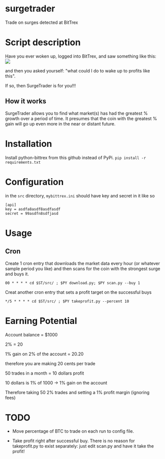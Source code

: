 # surgetrader
Trade on surges detected at BitTrex

# Script description

Have you ever woken up, logged into BitTrex,  and saw something like this:
![](https://i.imgur.com/OHvlAAM.png)

and then you asked yourself: "what could I do to wake up to profits like this".

If so, then SurgeTrader is for you!!!

## How it works

SurgeTrader allows you to find what market(s) has had the greatest % growth over a period of time. It presumes that the coin with the greatest % gain will go up even more in the near or distant future.

# Installation

Install python-bittrex from this github instead of PyPi.
`pip install -r requirements.txt`

# Configuration

in the `src` directory, `mybittrex.ini` should have key and secret in it like so

    [api]
    key = asdfa8asdf8asdfasdf
    secret = 99asdfn8sdfjasd

# Usage
## Cron

Create 1 cron entry that downloads the market data every hour (or whatever
sample period you like) and then scans for the coin with the strongest surge and buys it.

    00 * * * * cd $ST/src/ ; $PY download.py; $PY scan.py --buy 1

Creat another cron entry that sets a profit target on the successful buys

    */5 * * * * cd $ST/src/ ; $PY takeprofit.py --percent 10

# Earning Potential

Account balance = $1000

2% = 20

1% gain on 2% of the account = 20.20

therefore you are making 20 cents per trade

50 trades in a month = 10 dollars profit

10 dollars is 1% of 1000 -> 1% gain on the account

Therefore taking 50 2% trades and setting a 1% profit margin (ignoring fees)

# TODO

- Move percentage of BTC to trade on each run to config file.

- Take profit right after successful buy. There is no reason for takeprofit.py
to exist separately: just edit scan.py and have it take the profit!
